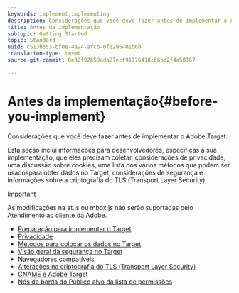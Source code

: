 ```yaml
---
keywords: implement;implementing
description: Considerações que você deve fazer antes de implementar o Adobe Target.
title: Antes da implementação
subtopic: Getting Started
topic: Standard
uuid: c513b653-bf0e-4a94-afcb-0f1295401b6b
translation-type: tm+mt
source-git-commit: 0e32f92659ada27ecf91776418c66bb2f4a58167

---
```



# Antes da implementação{#before-you-implement}

Considerações que você deve fazer antes de implementar o Adobe Target.

Esta seção inclui informações para desenvolvedores, específicas à sua implementação, que eles precisam coletar, considerações de privacidade, uma discussão sobre cookies, uma lista dos vários métodos que podem ser usados&#x200B;para obter dados no Target, considerações de segurança e informações sobre a criptografia do TLS (Transport Layer Security).

>[!IMPORTANT]
>
>As modificações na at.js ou mbox.js não serão suportadas pelo Atendimento ao cliente da Adobe.

- [Preparação para implementar o Target](prepare-to-implement-target.md)
- [Privacidade](c-privacy/privacy.md)
- [Métodos para colocar os dados no Target](c-methods-to-get-data-into-target/methods-to-get-data-into-target.md)
- [Visão geral da segurança no Target](target-security-overview.md)
- [Navegadores compatíveis](supported-browsers.md)
- [Alterações na criptografia do TLS (Transport Layer Security)](tls-transport-layer-security-encryption.md)
- [CNAME e Adobe Target](implement-cname-support-in-target.md)
- [Nós de borda do Público alvo da lista de permissões](/help/c-implementing-target/c-considerations-before-you-implement-target/white-list-edges.md)